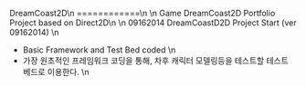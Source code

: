 DreamCoast2D\n
============\n
\n
Game DreamCoast2D Portfolio Project based on Direct2D\n
\n
09162014 DreamCoastD2D Project Start (ver 09162014) \n
 - Basic Framework and Test Bed coded \n
 - 가장 원초적인 프레임워크 코딩을 통해, 차후 캐릭터 모델링등을 테스트할 테스트 베드로 이용한다. \n
